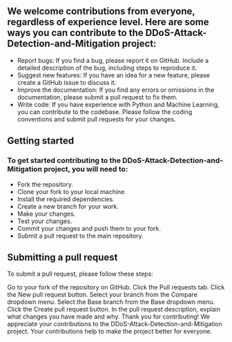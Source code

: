 ## We welcome contributions from everyone, regardless of experience level. Here are some ways you can contribute to the DDoS-Attack-Detection-and-Mitigation project:

* Report bugs: If you find a bug, please report it on GitHub. Include a detailed description of the bug, including steps to reproduce it.
* Suggest new features: If you have an idea for a new feature, please create a GitHub issue to discuss it.
* Improve the documentation: If you find any errors or omissions in the documentation, please submit a pull request to fix them.
* Write code: If you have experience with Python and Machine Learning, you can contribute to the codebase. Please follow the coding conventions and submit pull requests for your changes.

## Getting started
### To get started contributing to the DDoS-Attack-Detection-and-Mitigation project, you will need to:

* Fork the repository.
* Clone your fork to your local machine.
* Install the required dependencies.
* Create a new branch for your work.
* Make your changes.
* Test your changes.
* Commit your changes and push them to your fork.
* Submit a pull request to the main repository.



## Submitting a pull request
To submit a pull request, please follow these steps:

Go to your fork of the repository on GitHub.
Click the Pull requests tab.
Click the New pull request button.
Select your branch from the Compare dropdown menu.
Select the Base branch from the Base dropdown menu.
Click the Create pull request button.
In the pull request description, explain what changes you have made and why.
Thank you for contributing!
We appreciate your contributions to the DDoS-Attack-Detection-and-Mitigation project. Your contributions help to make the project better for everyone.
